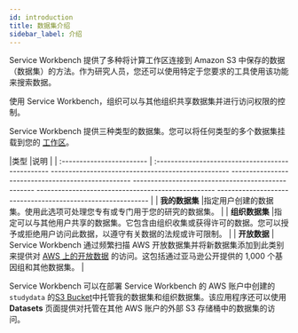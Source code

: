 ```yaml
---
id: introduction
title: 数据集介绍
sidebar_label: 介绍
---
```


Service Workbench 提供了多种将计算工作区连接到 Amazon S3 中保存的数据（数据集）的方法。作为研究人员，您还可以使用特定于您要求的工具使用该功能来搜索数据。

使用 Service Workbench，组织可以与其他组织共享数据集并进行访问权限的控制。

Service Workbench 提供三种类型的数据集。您可以将任何类型的多个数据集挂载到您的 [工作区](/user_guide/sidebar/common/workspaces/introduction)。

|类型 |说明 |
| :------------------------ | :------------------------------------------------ -------------------------------------------------- -------------------------------------------------- -------------------------------------------------- -------------------------------------------------- ----------------------------------------------------------- |
| **我的数据集** |指定用户创建的数据集。使用此选项可处理您专有或专门用于您的研究的数据集。 |
| **组织数据集** |指定可以与其他用户共享的数据集。它包含由组织收集或获得许可的数据。您可以授予或拒绝用户访问此数据，以遵守有关数据的法规或许可限制。 |
| **开放数据** | Service Workbench 通过频繁扫描 AWS 开放数据集并将新数据集添加到此类别来提供对 [AWS 上的开放数据](https://aws.amazon.com/opendata/) 的访问。这包括通过亚马逊公开提供的 1,000 个基因组和其他数据集。 |

Service Workbench 可以在部署 Service Workbench 的 AWS 账户中创建的 `studydata` 的[S3 Bucket](../../../deployment/reference/aws_services)中托管我的数据集和组织数据集。该应用程序还可以使用 **Datasets** 页面提供对托管在其他 AWS 账户的外部 S3 存储桶中的数据集的访问。
